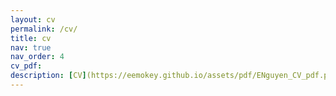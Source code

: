 ```yaml
---
layout: cv
permalink: /cv/
title: cv
nav: true
nav_order: 4
cv_pdf: 
description: [CV](https://eemokey.github.io/assets/pdf/ENguyen_CV_pdf.pdf) 
---
```

